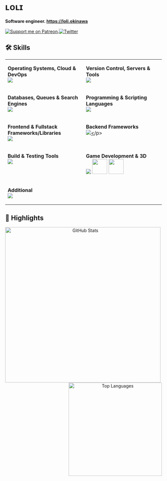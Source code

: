 # ʟᴏʟɪ 
<b>Software engineer. <a href="https://loli.okinawa" style="text-decoration: none;">https://loli.okinawa</a></b>
<p>
  <a href="https://patreon.com/e1on">
    <img src="https://img.shields.io/endpoint.svg?url=https%3A%2F%2Fshieldsio-patreon.vercel.app%2Fapi%3Fusername%3De1on%26type%3Dpatrons&style=for-the-badge" align="center" alt="Support me on Patreon" />
  </a>
  <a href="https://twitter.com/loli_e1on">
    <img src="https://img.shields.io/badge/Twitter-1DA1F2?style=for-the-badge&logo=twitter&logoColor=white" align="center" alt="Twitter" />
  </a>
</p>


## 🛠️ Skills
<table align="center" style="border:none;">
  <tr>
    <td valign="top" width="50%">
      <p><strong>Operating Systems, Cloud & DevOps</strong><br>
      <a href="#"><img src="https://skillicons.dev/icons?i=linux,arch,aws,docker,githubactions" /></a></p>
    </td>
    <td valign="top" width="50%">
      <p><strong>Version Control, Servers & Tools</strong><br>
      <a href="#"><img src="https://skillicons.dev/icons?i=git,nginx,postman,sentry" /></a></p>
    </td>
  </tr>

  <tr>
    <td valign="top" width="50%">
      <p><strong>Databases, Queues & Search Engines</strong><br>
      <a href="#"><img src="https://skillicons.dev/icons?i=postgresql,mongodb,mysql,redis,sqlite,elasticsearch,kafka,rabbitmq" /></a></p>
    </td>
    <td valign="top" width="50%">
      <p><strong>Programming & Scripting Languages</strong><br>
      <a href="#"><img src="https://skillicons.dev/icons?i=golang,cs,js,ts,php,bash,wasm,html,css,sass" /></a></p>
    </td>
  </tr>

  <tr>
    <td valign="top" width="50%">
      <p><strong>Frontend & Fullstack Frameworks/Libraries</strong><br>
      <a href="#"><img src="https://skillicons.dev/icons?i=vue,react,solidjs,svelte,materialui,redux,jquery,electron" /></a></p>
    </td>
    <td valign="top" width="50%">
      <p><strong>Backend Frameworks</strong><br>
      <a href="#"><img src="https://skillicons.dev/icons?i=nest,express,symfony,laravel" /><</a>/p>
    </td>
  </tr>

  <tr>
    <td valign="top" width="50%">
      <p><strong>Build & Testing Tools</strong><br>
      <a href="#"><img src="https://skillicons.dev/icons?i=jest,cypress,webpack,rollupjs,vite,yarn" /></p>
    </td>
    <td valign="top" width="50%">
      <p><strong>Game Development & 3D</strong><br>
      <a href="#"><img src="https://skillicons.dev/icons?i=unity,blender" /></a>
      <a href="#"><img width="48" src="https://github.com/user-attachments/assets/1938d10c-49ce-498a-9a1c-e851cc6ddd7e"></a>
      <a href="#"><img width="48" src="https://github.com/user-attachments/assets/ae9f3bb8-cd53-4318-9926-68353beed8b8"></a>
      </p>
    </td>
  </tr>

  <tr>
    <td valign="top" width="50%">
      <p><strong>Additional</strong><br>
      <a href="#"><img src="https://skillicons.dev/icons?i=nodejs,discordjs" /></a></p>
    </td>
    <td valign="top" width="50%">
    </td>
  </tr>
</table>

## 🌟 Highlights

<p align="center">
  <img src="https://github-readme-stats.vercel.app/api?username=LoliE1ON&show_icons=true&theme=dark&hide_title=true&include_all_commits=true&count_private=true" alt="GitHub Stats" width="500" align="left"/>
  <img src="https://github-readme-stats.vercel.app/api/top-langs/?username=LoliE1ON&layout=compact&theme=dark&langs_count=100" alt="Top Languages" width="300" align="right"/>
</p>
